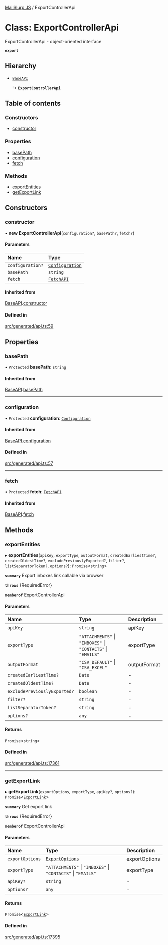 [MailSlurp JS](../README.md) / ExportControllerApi

# Class: ExportControllerApi

ExportControllerApi - object-oriented interface

**`export`**

## Hierarchy

- [`BaseAPI`](BaseAPI.md)

  ↳ **`ExportControllerApi`**

## Table of contents

### Constructors

- [constructor](ExportControllerApi.md#constructor)

### Properties

- [basePath](ExportControllerApi.md#basepath)
- [configuration](ExportControllerApi.md#configuration)
- [fetch](ExportControllerApi.md#fetch)

### Methods

- [exportEntities](ExportControllerApi.md#exportentities)
- [getExportLink](ExportControllerApi.md#getexportlink)

## Constructors

### constructor

• **new ExportControllerApi**(`configuration?`, `basePath?`, `fetch?`)

#### Parameters

| Name | Type |
| :------ | :------ |
| `configuration?` | [`Configuration`](Configuration.md) |
| `basePath` | `string` |
| `fetch` | [`FetchAPI`](../interfaces/FetchAPI.md) |

#### Inherited from

[BaseAPI](BaseAPI.md).[constructor](BaseAPI.md#constructor)

#### Defined in

[src/generated/api.ts:59](https://github.com/mailslurp/mailslurp-client/blob/1460b4d/src/generated/api.ts#L59)

## Properties

### basePath

• `Protected` **basePath**: `string`

#### Inherited from

[BaseAPI](BaseAPI.md).[basePath](BaseAPI.md#basepath)

___

### configuration

• `Protected` **configuration**: [`Configuration`](Configuration.md)

#### Inherited from

[BaseAPI](BaseAPI.md).[configuration](BaseAPI.md#configuration)

#### Defined in

[src/generated/api.ts:57](https://github.com/mailslurp/mailslurp-client/blob/1460b4d/src/generated/api.ts#L57)

___

### fetch

• `Protected` **fetch**: [`FetchAPI`](../interfaces/FetchAPI.md)

#### Inherited from

[BaseAPI](BaseAPI.md).[fetch](BaseAPI.md#fetch)

## Methods

### exportEntities

▸ **exportEntities**(`apiKey`, `exportType`, `outputFormat`, `createdEarliestTime?`, `createdOldestTime?`, `excludePreviouslyExported?`, `filter?`, `listSeparatorToken?`, `options?`): `Promise`<`string`\>

**`summary`** Export inboxes link callable via browser

**`throws`** {RequiredError}

**`memberof`** ExportControllerApi

#### Parameters

| Name | Type | Description |
| :------ | :------ | :------ |
| `apiKey` | `string` | apiKey |
| `exportType` | ``"ATTACHMENTS"`` \| ``"INBOXES"`` \| ``"CONTACTS"`` \| ``"EMAILS"`` | exportType |
| `outputFormat` | ``"CSV_DEFAULT"`` \| ``"CSV_EXCEL"`` | outputFormat |
| `createdEarliestTime?` | `Date` | - |
| `createdOldestTime?` | `Date` | - |
| `excludePreviouslyExported?` | `boolean` | - |
| `filter?` | `string` | - |
| `listSeparatorToken?` | `string` | - |
| `options?` | `any` | - |

#### Returns

`Promise`<`string`\>

#### Defined in

[src/generated/api.ts:17361](https://github.com/mailslurp/mailslurp-client/blob/1460b4d/src/generated/api.ts#L17361)

___

### getExportLink

▸ **getExportLink**(`exportOptions`, `exportType`, `apiKey?`, `options?`): `Promise`<[`ExportLink`](../interfaces/ExportLink.md)\>

**`summary`** Get export link

**`throws`** {RequiredError}

**`memberof`** ExportControllerApi

#### Parameters

| Name | Type | Description |
| :------ | :------ | :------ |
| `exportOptions` | [`ExportOptions`](../interfaces/ExportOptions.md) | exportOptions |
| `exportType` | ``"ATTACHMENTS"`` \| ``"INBOXES"`` \| ``"CONTACTS"`` \| ``"EMAILS"`` | exportType |
| `apiKey?` | `string` | - |
| `options?` | `any` | - |

#### Returns

`Promise`<[`ExportLink`](../interfaces/ExportLink.md)\>

#### Defined in

[src/generated/api.ts:17395](https://github.com/mailslurp/mailslurp-client/blob/1460b4d/src/generated/api.ts#L17395)
